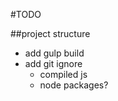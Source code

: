 #TODO

##project structure
- add gulp build
- add git ignore
    - compiled js
    - node packages?

